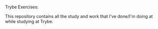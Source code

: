 Trybe Exercises:

This repository contains all the study and work that I've done/I'm doing at while studying at Trybe.
